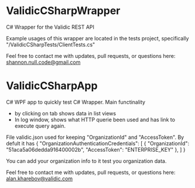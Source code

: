 ValidicCSharpWrapper
====================

C# Wrapper for the Validic REST API

Example usages of this wrapper are located in the tests project, specifically "/ValidicCSharpTests/ClientTests.cs"

Feel free to contact me with updates, pull requests, or questions here: shannon.null.code@gmail.com


ValidicCSharpApp
====================
C# WPF app to quickly test C# Wrapper.
Main functinality
  - by clicking on tab shows data in list views
  - In log window, shows what HTTP querie been used and 
    has link to execute query again.  
  
File validic.json used for keeping "OrganizationId" and "AccessToken". By defult it has 
{
  "OrganizationAuthenticationCredentials": [
    {
      "OrganizationId": "51aca5a06dedda916400002b",
      "AccessToken": "ENTERPRISE_KEY"
    },
  ]
}

You can add your organization info to it test you organization data.

Feel free to contact me with updates, pull requests, or questions here: alan.kharebov@validic.com
